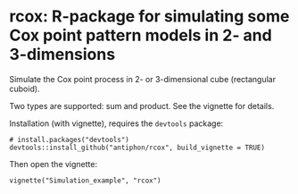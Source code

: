 # rcox: R-package for simulating some Cox point pattern models in 2- and 3-dimensions
Simulate the Cox point process in 2- or 3-dimensional cube (rectangular cuboid).

Two types are supported: sum and product. See the vignette for details.

Installation (with vignette), requires the ```devtools``` package:

```
# install.packages("devtools") 
devtools::install_github("antiphon/rcox", build_vignette = TRUE)
```

Then open the vignette:

```
vignette("Simulation_example", "rcox")
```

